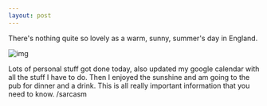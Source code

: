 ```yaml
---
layout: post
---
```

There's nothing quite so lovely as a warm, sunny, summer's day in England.

![img]()

<!--more-->

Lots of personal stuff got done today, also updated my google calendar with all the stuff I have to do.  Then I enjoyed the sunshine and am going to the pub for dinner and a drink.  This is all really important information that you need to know.  /sarcasm
